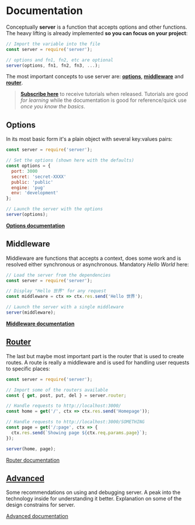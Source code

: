 # Documentation

Conceptually **server** is a function that accepts options and other functions. The heavy lifting is already implemented **so you can focus on your project**:

```js
// Import the variable into the file
const server = require('server');

// options and fn1, fn2, etc are optional
server(options, fn1, fn2, fn3, ...);
```

The most important concepts to use server are: [**options**](options), [**middleware**](middleware) and [**router**](router).

> [**Subscribe here**](http://eepurl.com/cGRggH) to receive tutorials when released. Tutorials are good *for learning* while the documentation is good for reference/quick use *once you know the basics*.


## Options

In its most basic form it's a plain object with several key:values pairs:

```js
const server = require('server');

// Set the options (shown here with the defaults)
const options = {
  port: 3000
  secret: 'secret-XXXX'
  public: 'public'
  engine: 'pug'
  env: 'development'
};

// Launch the server with the options
server(options);
```

<a class="button" href="options"><strong>Options documentation</strong></a>


## Middleware

Middleware are functions that accepts a context, does some work and is resolved either synchronous or asynchronous. Mandatory *Hello World* here:

```js
// Load the server from the dependencies
const server = require('server');

// Display "Hello 世界" for any request
const middleware = ctx => ctx.res.send('Hello 世界');

// Launch the server with a single middleware
server(middleware);
```


<a class="button" href="middleware"><strong>Middleware documentation</strong></a>



## [Router](router)

The last but maybe most important part is the router that is used to create routes. A route is really a middleware and is used for handling user requests to specific places:

```js
const server = require('server');

// Import some of the routers available
const { get, post, put, del } = server.router;

// Handle requests to http://localhost:3000/
const home = get('/', ctx => ctx.res.send('Homepage'));

// Handle requests to http://localhost:3000/SOMETHING
const page = get('/:page', ctx => {
  ctx.res.send(`Showing page ${ctx.req.params.page}`);
});

server(home, page);
```

<a class="button" href="router">Router documentation</a>



## [Advanced](advanced)

Some recommendations on using and debugging server. A peak into the technology inside for understanding it better. Explanation on some of the design constrains for server.

<a class="button" href="advanced">Advanced documentation</a>
